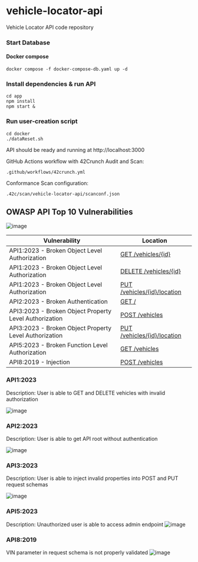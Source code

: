 # vehicle-locator-api
Vehicle Locator API code repository

### Start Database
#### Docker compose
```
docker compose -f docker-compose-db.yaml up -d
```

### Install dependencies & run API
```
cd app
npm install
npm start &
```

### Run user-creation script
```
cd docker
./dataReset.sh
```

API should be ready and running at http://localhost:3000

GitHub Actions workflow with 42Crunch Audit and Scan:
```
.github/workflows/42crunch.yml
```
Conformance Scan configuration:
```
.42c/scan/vehicle-locator-api/scanconf.json
```

## OWASP API Top 10 Vulnerabilities

![image](https://github.com/user-attachments/assets/1149d806-6418-4af4-96c2-e04f832010a1)

| Vulnerability                                           | Location                                   |
| ------------------------------------------------------- | ------------------------------------------ |
| API1:2023 - Broken Object Level Authorization           | [GET /vehicles/{id}](#api12023)            |
| API1:2023 - Broken Object Level Authorization           | [DELETE /vehicles/{id}](#api12023)         |
| API1:2023 - Broken Object Level Authorization           | [PUT /vehicles/{id}/location](#api12023)   |
| API2:2023 - Broken Authentication                       | [GET /](#api22023)                         |
| API3:2023 - Broken Object Property Level Authorization  | [POST /vehicles](#api32023)                |
| API3:2023 - Broken Object Property Level Authorization  | [PUT /vehicles/{id}/location](#api32023)   |
| API5:2023 - Broken Function Level Authorization         | [GET /vehicles](#api52023)                 |
| API8:2019 - Injection                                   | [POST /vehicles](#api82019)                |

### API1:2023
Description: User is able to GET and DELETE vehicles with invalid authorization

![image](https://github.com/user-attachments/assets/9f4f0786-f519-4aa9-937c-24910f235476)

### API2:2023
Description: User is able to get API root without authentication

![image](https://github.com/user-attachments/assets/934ae725-6065-43f4-bd1d-82df576b9470)

### API3:2023
Description: User is able to inject invalid properties into POST and PUT request schemas

![image](https://github.com/user-attachments/assets/c867542f-0e01-41ac-929a-887f10d120fa)

### API5:2023
Description: Unauthorized user is able to access admin endpoint
![image](https://github.com/user-attachments/assets/079324e8-432c-462d-87fb-742298b3addb)

### API8:2019
VIN parameter in request schema is not properly validated
![image](https://github.com/user-attachments/assets/ee9f19dc-d89f-4723-ace3-cc4169253aa2)

